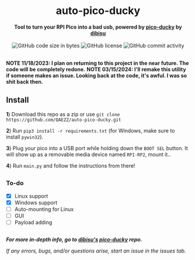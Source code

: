 <h1 align="center">auto-pico-ducky</h1>

<div align="center">
  <strong>Tool to turn your RPI Pico into a bad usb, powered by <a href="https://github.com/dbisu/pico-ducky">pico-ducky</a> by <a href="https://github.com/dbisu">dibisu</a></strong>
</div>

<br />

<div align="center">
  <img alt="GitHub code size in bytes" src="https://img.shields.io/github/languages/code-size/QAEZZ/auto-pico-ducky">
  <img alt="GitHub license" src="https://img.shields.io/github/license/QAEZZ/auto-pico-ducky">
  <img alt="GitHub commit activity" src="https://img.shields.io/github/commit-activity/m/QAEZZ/auto-pico-ducky">
</div>

<br />

**NOTE 11/18/2023: I plan on returning to this project in the near future. The code will be completely redone.**
**NOTE 03/15/2024: I'll remake this utility if someone makes an issue. Looking back at the code, it's awful. I was so shit back then.**

## Install

__1__) Download this repo as a zip or use ``git clone https://github.com/QAEZZ/auto-pico-ducky.git``

__2__) Run ``pip3 install -r requirements.txt`` (for Windows, make sure to install ``pywin32``).

__3__) Plug your pico into a USB port while holding down the `BOOT SEL` button. It will show up as a removable media device named `RPI-RP2`, mount it..

__4__) Run ``main.py`` and follow the instructions from there!

##

### To-do
- [x] Linux support
- [x] Windows support
- [ ] Auto-mounting for Linux
- [ ] GUI
- [ ] Payload adding

##

***For more in-depth info, go to <a href="https://github.com/dbisu">dibisu's</a> <a href="https://github.com/dbisu/pico-ducky">pico-ducky</a> repo.***

*If any errors, bugs, and/or questions arise, start an issue in the issues tab.*
